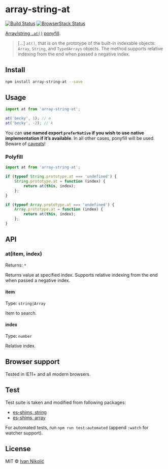 # array-string-at

[![Build Status][ci-img]][ci]
[![BrowserStack Status][browserstack-img]][browserstack]

[Array/string `.at()`](https://github.com/tc39/proposal-relative-indexing-method)
[ponyfill](https://ponyfill.com).

> […] `at()`, that is on the prototype of the built-in indexable objects:
> `Array`, `String`, and `TypedArrays` objects. The method supports relative
> indexing from the end when passed a negative index.

## Install

```sh
npm install array-string-at --save
```

## Usage

```js
import at from 'array-string-at';

at('becky', 1); // e
at('becky', -2); // k
```

You can **use named export `preferNative` if you wish to use native
implementation if it’s available**. In all other cases, ponyfill will be used.
Beware of
[caveats](https://github.com/sindresorhus/ponyfill#user-content-ponyfill:~:text=Ponyfills%20should%20never%20use%20the%20native,between%20environments%2C%20which%20can%20cause%20bugs.)!

### Polyfill

```js
import at from 'array-string-at';

if (typeof String.prototype.at === 'undefined') {
	String.prototype.at = function (index) {
		return at(this, index);
	};
}

if (typeof Array.prototype.at === 'undefined') {
	Array.prototype.at = function (index) {
		return at(this, index);
	};
}
```

## API

### at(item, index)

Returns: `*`

Returns value at specified index. Supports relative indexing from the end when
passed a negative index.

#### item

Type: `string|Array`

Item to search.

#### index

Type: `number`

Relative index.

## Browser support

Tested in IE11+ and all modern browsers.

## Test

Test suite is taken and modified from following packages:

-   [es-shims, string](https://github.com/es-shims/String.prototype.at/blob/main/test/tests.js)
-   [es-shims, array](https://github.com/es-shims/Array.prototype.at/blob/main/test/tests.js)

For automated tests, run `npm run test:automated` (append `:watch` for watcher
support).

## License

MIT © [Ivan Nikolić](http://ivannikolic.com)

<!-- prettier-ignore-start -->

[ci]: https://travis-ci.com/niksy/array-string-at
[ci-img]: https://travis-ci.com/niksy/array-string-at.svg?branch=master
[browserstack]: https://www.browserstack.com/
[browserstack-img]: https://www.browserstack.com/automate/badge.svg?badge_key=<badge_key>

<!-- prettier-ignore-end -->
